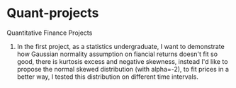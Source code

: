 # Quant-projects
Quantitative Finance Projects
1. In the first project, as a statistics undergraduate, I want to demonstrate how Gaussian normality assumption on fiancial returns doesn't fit so good, there is kurtosis excess and negative skewness, instead I'd like to propose the normal skewed distribution (with alpha=-2), to fit prices in a better way, I tested this distribution on different time intervals. 
